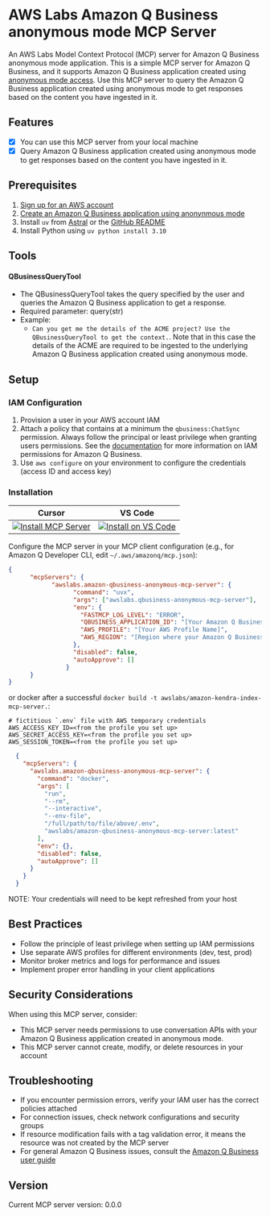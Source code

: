 # AWS Labs Amazon Q Business anonymous mode MCP Server

An AWS Labs Model Context Protocol (MCP) server for Amazon Q Business anonymous mode application. This is a simple MCP server for Amazon Q Business, and it supports Amazon Q Business application created using [anonymous mode access](https://docs.aws.amazon.com/amazonq/latest/qbusiness-ug/create-anonymous-application.html). Use this MCP server to query the Amazon Q Business application created using anonymous mode to get responses based on the content you have ingested in it.

## Features
- [x] You can use this MCP server from your local machine
- [x] Query Amazon Q Business application created using anonymous mode to get responses based on the content you have ingested in it.

## Prerequisites

1. [Sign up for an AWS account](https://aws.amazon.com/free/?trk=78b916d7-7c94-4cab-98d9-0ce5e648dd5f&sc_channel=ps&ef_id=Cj0KCQjwxJvBBhDuARIsAGUgNfjOZq8r2bH2OfcYfYTht5v5I1Bn0lBKiI2Ii71A8Gk39ZU5cwMLPkcaAo_CEALw_wcB:G:s&s_kwcid=AL!4422!3!432339156162!e!!g!!aws%20sign%20up!9572385111!102212379327&gad_campaignid=9572385111&gbraid=0AAAAADjHtp99c5A9DUyUaUQVhVEoi8of3&gclid=Cj0KCQjwxJvBBhDuARIsAGUgNfjOZq8r2bH2OfcYfYTht5v5I1Bn0lBKiI2Ii71A8Gk39ZU5cwMLPkcaAo_CEALw_wcB)
2. [Create an Amazon Q Business application using anonynmous mode](https://docs.aws.amazon.com/amazonq/latest/qbusiness-ug/create-anonymous-application.html)
3. Install `uv` from [Astral](https://docs.astral.sh/uv/getting-started/installation/) or the [GitHub README](https://github.com/astral-sh/uv#installation)
4. Install Python using `uv python install 3.10`

## Tools
#### QBusinessQueryTool

- The QBusinessQueryTool takes the query specified by the user and queries the Amazon Q Business application to get a response.
- Required parameter: query(str)
- Example:
    * `Can you get me the details of the ACME project? Use the QBusinessQueryTool to get the context.`. Note that in this case the details of the ACME are required to be ingested to the underlying Amazon Q Business application created using anonymous mode.

## Setup

### IAM Configuration

1. Provision a user in your AWS account IAM
2. Attach a policy that contains at a minimum the `qbusiness:ChatSync` permission. Always follow the principal or least privilege when granting users permissions. See the [documentation](https://docs.aws.amazon.com/amazonq/latest/qbusiness-ug/security_iam_id-based-policy-examples.html#security_iam_id-based-policy-examples-application-1) for more information on IAM permissions for Amazon Q Business.
3. Use `aws configure` on your environment to configure the credentials (access ID and access key)

### Installation

| Cursor | VS Code |
|:------:|:-------:|
| [![Install MCP Server](https://cursor.com/deeplink/mcp-install-light.svg)](https://cursor.com/install-mcp?name=awslabs.amazon-qbusiness-anonymous-mcp-server&config=eyJjb21tYW5kIjoidXZ4IGF3c2xhYnMuYW1hem9uLXFidXNpbmVzcy1hbm9ueW1vdXMtbWNwLXNlcnZlckBsYXRlc3QiLCJlbnYiOnsiUUJVU0lORVNTX0FQUF9JRCI6InlvdXItcWJ1c2luZXNzLWFwcC1pZCIsIlFCVVNJTkVTU19VU0VSX0lEIjoieW91ci11c2VyLWlkIiwiQVdTX1BST0ZJTEUiOiJ5b3VyLWF3cy1wcm9maWxlIiwiQVdTX1JFR0lPTiI6InVzLWVhc3QtMSIsIkZBU1RNQ1BfTE9HX0xFVkVMIjoiRVJST1IifSwiZGlzYWJsZWQiOmZhbHNlLCJhdXRvQXBwcm92ZSI6W119) | [![Install on VS Code](https://img.shields.io/badge/Install_on-VS_Code-FF9900?style=flat-square&logo=visualstudiocode&logoColor=white)](https://insiders.vscode.dev/redirect/mcp/install?name=Amazon%20Q%20Business%20Anonymous%20MCP%20Server&config=%7B%22command%22%3A%22uvx%22%2C%22args%22%3A%5B%22awslabs.amazon-qbusiness-anonymous-mcp-server%40latest%22%5D%2C%22env%22%3A%7B%22QBUSINESS_APP_ID%22%3A%22your-qbusiness-app-id%22%2C%22QBUSINESS_USER_ID%22%3A%22your-user-id%22%2C%22AWS_PROFILE%22%3A%22your-aws-profile%22%2C%22AWS_REGION%22%3A%22us-east-1%22%2C%22FASTMCP_LOG_LEVEL%22%3A%22ERROR%22%7D%2C%22disabled%22%3Afalse%2C%22autoApprove%22%3A%5B%5D%7D) |
Configure the MCP server in your MCP client configuration (e.g., for Amazon Q Developer CLI, edit `~/.aws/amazonq/mcp.json`):

```json
{
      "mcpServers": {
            "awslabs.amazon-qbusiness-anonymous-mcp-server": {
                  "command": "uvx",
                  "args": ["awslabs.qbusiness-anonymous-mcp-server"],
                  "env": {
                    "FASTMCP_LOG_LEVEL": "ERROR",
                    "QBUSINESS_APPLICATION_ID": "[Your Amazon Q Business application id]",
                    "AWS_PROFILE": "[Your AWS Profile Name]",
                    "AWS_REGION": "[Region where your Amazon Q Business application resides]"
                  },
                  "disabled": false,
                  "autoApprove": []
                }
      }
}
```
or docker after a successful `docker build -t awslabs/amazon-kendra-index-mcp-server.`:

```file
# fictitious `.env` file with AWS temporary credentials
AWS_ACCESS_KEY_ID=<from the profile you set up>
AWS_SECRET_ACCESS_KEY=<from the profile you set up>
AWS_SESSION_TOKEN=<from the profile you set up>
```

```json
  {
    "mcpServers": {
      "awslabs.amazon-qbusiness-anonymous-mcp-server": {
        "command": "docker",
        "args": [
          "run",
          "--rm",
          "--interactive",
          "--env-file",
          "/full/path/to/file/above/.env",
          "awslabs/amazon-qbusiness-anonymous-mcp-server:latest"
        ],
        "env": {},
        "disabled": false,
        "autoApprove": []
      }
    }
  }
```
NOTE: Your credentials will need to be kept refreshed from your host

## Best Practices

- Follow the principle of least privilege when setting up IAM permissions
- Use separate AWS profiles for different environments (dev, test, prod)
- Monitor broker metrics and logs for performance and issues
- Implement proper error handling in your client applications

## Security Considerations

When using this MCP server, consider:

- This MCP server needs permissions to use conversation APIs with your Amazon Q Business application created in anonymous mode.
- This MCP server cannot create, modify, or delete resources in your account

## Troubleshooting

- If you encounter permission errors, verify your IAM user has the correct policies attached
- For connection issues, check network configurations and security groups
- If resource modification fails with a tag validation error, it means the resource was not created by the MCP server
- For general Amazon Q Business issues, consult the [Amazon Q Business user guide](https://docs.aws.amazon.com/amazonq/latest/qbusiness-ug/what-is.html)

## Version

Current MCP server version: 0.0.0
